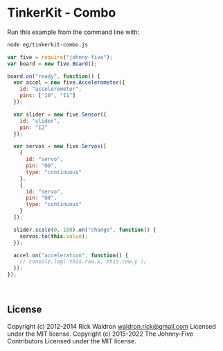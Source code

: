 <!--remove-start-->

# TinkerKit - Combo

<!--remove-end-->








Run this example from the command line with:
```bash
node eg/tinkerkit-combo.js
```


```javascript
var five = require("johnny-five");
var board = new five.Board();

board.on("ready", function() {
  var accel = new five.Accelerometer({
    id: "accelerometer",
    pins: ["I0", "I1"]
  });

  var slider = new five.Sensor({
    id: "slider",
    pin: "I2"
  });

  var servos = new five.Servos([
    {
      id: "servo",
      pin: "O0",
      type: "continuous"
    },
    {
      id: "servo",
      pin: "O0",
      type: "continuous"
    }
  ]);

  slider.scale(0, 180).on("change", function() {
    servos.to(this.value);
  });

  accel.on("acceleration", function() {
    // console.log( this.raw.x, this.raw.y );
  });
});

```








&nbsp;

<!--remove-start-->

## License
Copyright (c) 2012-2014 Rick Waldron <waldron.rick@gmail.com>
Licensed under the MIT license.
Copyright (c) 2015-2022 The Johnny-Five Contributors
Licensed under the MIT license.

<!--remove-end-->
